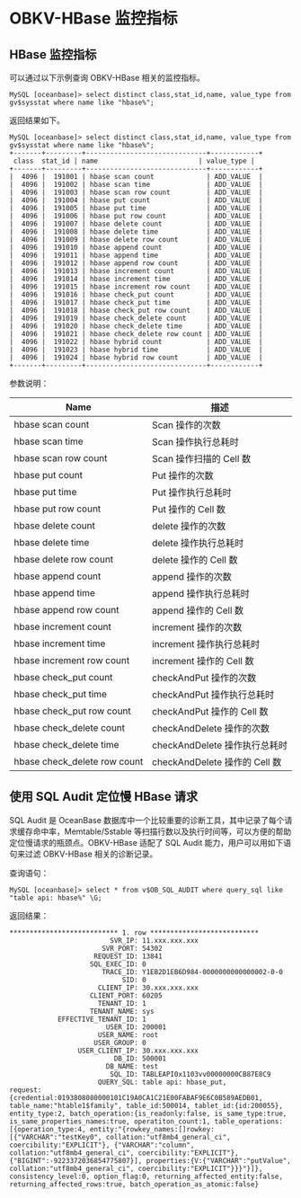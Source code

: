 # OBKV-HBase 监控指标

## HBase 监控指标

可以通过以下示例查询 OBKV-HBase 相关的监控指标。

```
MySQL [oceanbase]> select distinct class,stat_id,name, value_type from gv$sysstat where name like "hbase%";
```

返回结果如下。

```
MySQL [oceanbase]> select distinct class,stat_id,name, value_type from gv$sysstat where name like "hbase%";
+-------+---------+------------------------------+------------+
 class  stat_id | name                         | value_type |
+-------+---------+------------------------------+------------+
|  4096 |  191001 | hbase scan count             | ADD_VALUE  |
|  4096 |  191002 | hbase scan time              | ADD_VALUE  |
|  4096 |  191003 | hbase scan row count         | ADD_VALUE  |
|  4096 |  191004 | hbase put count              | ADD_VALUE  |
|  4096 |  191005 | hbase put time               | ADD_VALUE  |
|  4096 |  191006 | hbase put row count          | ADD_VALUE  |
|  4096 |  191007 | hbase delete count           | ADD_VALUE  |
|  4096 |  191008 | hbase delete time            | ADD_VALUE  |
|  4096 |  191009 | hbase delete row count       | ADD_VALUE  |
|  4096 |  191010 | hbase append count           | ADD_VALUE  |
|  4096 |  191011 | hbase append time            | ADD_VALUE  |
|  4096 |  191012 | hbase append row count       | ADD_VALUE  |
|  4096 |  191013 | hbase increment count        | ADD_VALUE  |
|  4096 |  191014 | hbase increment time         | ADD_VALUE  |
|  4096 |  191015 | hbase increment row count    | ADD_VALUE  |
|  4096 |  191016 | hbase check_put count        | ADD_VALUE  |
|  4096 |  191017 | hbase check_put time         | ADD_VALUE  |
|  4096 |  191018 | hbase check_put row count    | ADD_VALUE  |
|  4096 |  191019 | hbase check_delete count     | ADD_VALUE  |
|  4096 |  191020 | hbase check_delete time      | ADD_VALUE  |
|  4096 |  191021 | hbase check_delete row count | ADD_VALUE  |
|  4096 |  191022 | hbase hybrid count           | ADD_VALUE  |
|  4096 |  191023 | hbase hybrid time            | ADD_VALUE  |
|  4096 |  191024 | hbase hybrid row count       | ADD_VALUE  |
+-------+---------+------------------------------+------------+
```

参数说明：

|Name|描述|
|---|---|
|  hbase scan count    | Scan 操作的次数 |
|  hbase scan time               | Scan 操作执行总耗时 |
|  hbase scan row count          | Scan 操作扫描的 Cell 数 |
|  hbase put count               | Put 操作的次数 |
|  hbase put time                | Put 操作执行总耗时 |
|  hbase put row count           | Put 操作的 Cell 数 |
|  hbase delete count            | delete 操作的次数 |
|  hbase delete time             | delete 操作执行总耗时 |
|  hbase delete row count        | delete 操作的 Cell 数 |
|  hbase append count            | append 操作的次数 |
|  hbase append time             | append 操作执行总耗时 |
|  hbase append row count        | append 操作的 Cell 数 |
|  hbase increment count         | increment 操作的次数 |
|  hbase increment time          | increment 操作执行总耗时 |
|  hbase increment row count     | increment 操作的 Cell 数 |
|  hbase check_put count         | checkAndPut 操作的次数 |
|  hbase check_put time          | checkAndPut 操作执行总耗时 |
|  hbase check_put row count     | checkAndPut 操作的 Cell 数 |
|  hbase check_delete count      | checkAndDelete 操作的次数 |
|  hbase check_delete time       | checkAndDelete 操作执行总耗时 |
|  hbase check_delete row count  | checkAndDelete 操作的 Cell 数 |


## 使用 SQL Audit 定位慢 HBase 请求

SQL Audit 是 OceanBase 数据库中一个比较重要的诊断工具，其中记录了每个请求缓存命中率，Memtable/Sstable 等扫描行数以及执行时间等，可以方便的帮助定位慢请求的瓶颈点。OBKV-HBase 适配了 SQL Audit 能力，用户可以用如下语句来过滤 OBKV-HBase 相关的诊断记录。  

查询语句：

```
MySQL [oceanbase]> select * from v$OB_SQL_AUDIT where query_sql like "table api: hbase%" \G; 
```

返回结果：

```
*************************** 1. row ***************************
                         SVR_IP: 11.xxx.xxx.xxx
                       SVR_PORT: 54302
                     REQUEST_ID: 13841
                    SQL_EXEC_ID: 0
                       TRACE_ID: Y1EB2D1EB6D984-0000000000000002-0-0
                            SID: 0
                      CLIENT_IP: 30.xxx.xxx.xxx
                    CLIENT_PORT: 60205
                      TENANT_ID: 1
                    TENANT_NAME: sys
            EFFECTIVE_TENANT_ID: 1
                        USER_ID: 200001
                      USER_NAME: root
                     USER_GROUP: 0
                 USER_CLIENT_IP: 30.xxx.xxx.xxx
                          DB_ID: 500001
                        DB_NAME: test
                         SQL_ID: TABLEAPI0x1103vv00000000CB87E8C9
                      QUERY_SQL: table api: hbase_put, 
request: {credential:0193808080000101C19A0CA1C21E00FABAF9E6C0B589AEDB01, table_name:"htable1$family", table_id:500014, tablet_id:{id:200055}, entity_type:2, batch_operation:{is_readonly:false, is_same_type:true, is_same_properties_names:true, operatiton_count:1, table_operations:[{operation_type:4, entity:"{rowkey_names:[]rowkey:[{"VARCHAR":"testKey0", collation:"utf8mb4_general_ci", coercibility:"EXPLICIT"}, {"VARCHAR":"column", collation:"utf8mb4_general_ci", coercibility:"EXPLICIT"}, {"BIGINT":-9223372036854775807}], properties:{V:{"VARCHAR":"putValue", collation:"utf8mb4_general_ci", coercibility:"EXPLICIT"}}}"}]}, consistency_level:0, option_flag:0, returning_affected_entity:false, returning_affected_rows:true, batch_operation_as_atomic:false}   
```